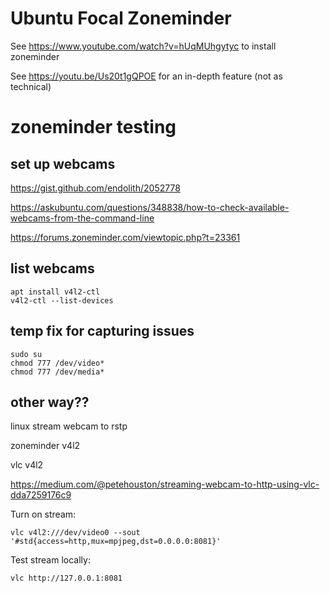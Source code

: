 # Ubuntu Focal Zoneminder


See <https://www.youtube.com/watch?v=hUqMUhgytyc> to install zoneminder

See <https://youtu.be/Us20t1gQPOE> for an in-depth feature (not as technical)

# zoneminder testing

## set up webcams

https://gist.github.com/endolith/2052778

https://askubuntu.com/questions/348838/how-to-check-available-webcams-from-the-command-line

https://forums.zoneminder.com/viewtopic.php?t=23361


## list webcams

    apt install v4l2-ctl
    v4l2-ctl --list-devices

## temp fix for capturing issues

    sudo su
    chmod 777 /dev/video*
    chmod 777 /dev/media*

## other way??

<!-- https://github.com/gen2brain/cam2ip

    apt install jpeglib-dev
    go get -v github.com/gen2brain/cam2ip/cmd/cam2ip
    cam2ip -->

<!-- https://dominoc925.blogspot.com/2021/09/how-to-quickly-publish-rtsp-stream.html

    apt install v4l-utils

    ffmpeg \
        -f v4l2 \
        -re -stream_loop -1 \
        -i /dev/media1 \
        -c copy \
        -f rtsp \
        rtsp://0.0.0.0:8554/mystream -->


linux stream webcam to rstp

zoneminder v4l2

vlc v4l2

https://medium.com/@petehouston/streaming-webcam-to-http-using-vlc-dda7259176c9

Turn on stream:

    vlc v4l2:///dev/video0 --sout '#std{access=http,mux=mpjpeg,dst=0.0.0.0:8081}'

Test stream locally:

    vlc http://127.0.0.1:8081